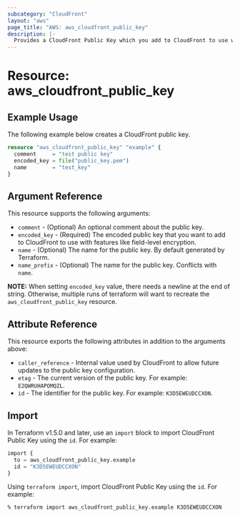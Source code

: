 ```yaml
---
subcategory: "CloudFront"
layout: "aws"
page_title: "AWS: aws_cloudfront_public_key"
description: |-
  Provides a CloudFront Public Key which you add to CloudFront to use with features like field-level encryption.
---
```


# Resource: aws_cloudfront_public_key

## Example Usage

The following example below creates a CloudFront public key.

```terraform
resource "aws_cloudfront_public_key" "example" {
  comment     = "test public key"
  encoded_key = file("public_key.pem")
  name        = "test_key"
}
```

## Argument Reference

This resource supports the following arguments:

* `comment` - (Optional) An optional comment about the public key.
* `encoded_key` - (Required) The encoded public key that you want to add to CloudFront to use with features like field-level encryption.
* `name` - (Optional) The name for the public key. By default generated by Terraform.
* `name_prefix` - (Optional) The name for the public key. Conflicts with `name`.

**NOTE:** When setting `encoded_key` value, there needs a newline at the end of string. Otherwise, multiple runs of terraform will want to recreate the `aws_cloudfront_public_key` resource.

## Attribute Reference

This resource exports the following attributes in addition to the arguments above:

* `caller_reference` - Internal value used by CloudFront to allow future updates to the public key configuration.
* `etag` - The current version of the public key. For example: `E2QWRUHAPOMQZL`.
* `id` - The identifier for the public key. For example: `K3D5EWEUDCCXON`.

## Import

In Terraform v1.5.0 and later, use an `import` block to import CloudFront Public Key using the `id`. For example:

```terraform
import {
  to = aws_cloudfront_public_key.example
  id = "K3D5EWEUDCCXON"
}
```

Using `terraform import`, import CloudFront Public Key using the `id`. For example:

```console
% terraform import aws_cloudfront_public_key.example K3D5EWEUDCCXON
```
